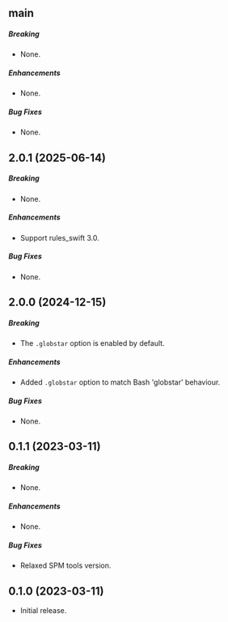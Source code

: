 ## main

##### Breaking

- None.

##### Enhancements

- None.

##### Bug Fixes

- None.

## 2.0.1 (2025-06-14)

##### Breaking

- None.

##### Enhancements

- Support rules_swift 3.0.

##### Bug Fixes

- None.

## 2.0.0 (2024-12-15)

##### Breaking

- The `.globstar` option is enabled by default.

##### Enhancements

- Added `.globstar` option to match Bash 'globstar' behaviour.

##### Bug Fixes

- None.

## 0.1.1 (2023-03-11)

##### Breaking

- None.

##### Enhancements

- None.

##### Bug Fixes

- Relaxed SPM tools version.

## 0.1.0 (2023-03-11)

- Initial release.
